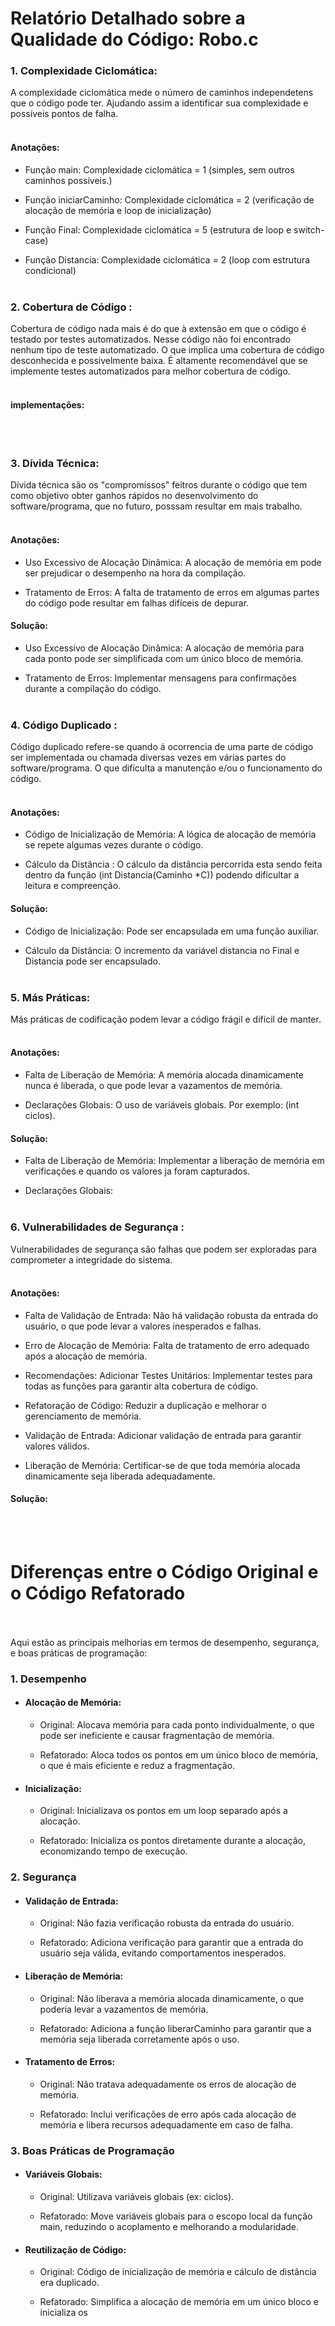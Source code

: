# Relatório Detalhado sobre a Qualidade do Código: Robo.c


### 1. __Complexidade Ciclomática:__ 
A complexidade ciclomática mede o número de caminhos independetens que o código pode ter. Ajudando assim a identificar sua complexidade e possíveis pontos de falha. <br><br>

   #### __Anotações:__ 
   - Função main: Complexidade ciclomática = 1 (simples, sem outros caminhos possíveis.)

   - Função iniciarCaminho: Complexidade ciclomática = 2 (verificação de alocação de memória e loop de inicialização)

   - Função Final: Complexidade ciclomática = 5 (estrutura de loop e switch-case)

   - Função Distancia: Complexidade ciclomática = 2 (loop com estrutura condicional)
<br><br>

### 2. __Cobertura de Código :__ 
Cobertura de código nada mais é do que à extensão em que o código é testado por testes automatizados. Nesse código não foi encontrado nenhum tipo de teste automatizado. O que implica uma cobertura de código desconhecida e possivelmente baixa. É altamente recomendável que se implemente testes automatizados para melhor cobertura de código.<br><br>

   #### __implementações:__
<!-- Implementação dos testes aqui -->

<br><br>

### 3. __Dívida Técnica:__ 
Dívida técnica são os "compromissos" feitros durante o código que tem como objetivo obter ganhos rápidos no desenvolvimento do software/programa, que no futuro, posssam resultar em mais trabalho.<br><br>

   #### __Anotações:__
   - Uso Excessivo de Alocação Dinâmica: A alocação de memória em pode ser prejudicar o desempenho na hora da compilação.

   - Tratamento de Erros: A falta de tratamento de erros em algumas partes do código pode resultar em falhas difíceis de depurar.

   #### __Solução:__
   - Uso Excessivo de Alocação Dinâmica: A alocação de memória para cada ponto pode ser simplificada com um único bloco de memória.

   - Tratamento de Erros: Implementar mensagens para confirmações durante a compilação do código.
<br><br>

### 4. __Código Duplicado :__ 
Código duplicado refere-se quando á ocorrencia de uma parte de código ser implementada ou chamada diversas vezes em várias partes do software/programa. O que dificulta a manutenção e/ou o funcionamento do código. <br><br>

   #### __Anotações:__
   - Código de Inicialização de Memória: A lógica de alocação de memória se repete algumas vezes durante o código.

   - Cálculo da Distância : O cálculo da distância percorrida esta sendo feita dentro da função (int Distancia(Caminho *C)) podendo dificultar a leitura e compreenção. 

   #### __Solução:__ 
   - Código de Inicialização: Pode ser encapsulada em uma função auxiliar.
   
   - Cálculo da Distância: O incremento da variável distancia no Final e Distancia pode ser encapsulado. 
<br><br>

### 5. __Más Práticas:__  
Más práticas de codificação podem levar a código frágil e difícil de manter.<br><br>

   #### __Anotações:__
   - Falta de Liberação de Memória: A memória alocada dinamicamente nunca é liberada, o que pode levar a vazamentos de memória.

   - Declarações Globais: O uso de variáveis globais. Por exemplo: (int ciclos).

   #### __Solução:__
   - Falta de Liberação de Memória: Implementar a liberação de memória em verificações e quando os valores ja foram capturados. 

   - Declarações Globais:
<br><br>

### 6. __Vulnerabilidades de Segurança :__ 
Vulnerabilidades de segurança são falhas que podem ser exploradas para comprometer a integridade do sistema.<br><br>

   #### __Anotações:__
   - Falta de Validação de Entrada: Não há validação robusta da entrada do usuário, o que pode levar a valores inesperados e falhas.

   - Erro de Alocação de Memória: Falta de tratamento de erro adequado após a alocação de memória.

   - Recomendações: Adicionar Testes Unitários: Implementar testes para todas as funções para garantir alta cobertura de código.

   - Refatoração de Código: Reduzir a duplicação e melhorar o gerenciamento de memória.

   - Validação de Entrada: Adicionar validação de entrada para garantir valores válidos.

   - Liberação de Memória: Certificar-se de que toda memória alocada dinamicamente seja liberada adequadamente.

   #### __Solução:__
   <!--escrever soluções-->
<br><br>


# __Diferenças entre o Código Original e o Código Refatorado__
<br><br>
Aqui estão as principais melhorias em termos de desempenho, segurança, e boas práticas de programação:

### __1. Desempenho__
   - #### __Alocação de Memória:__

     - Original: Alocava memória para cada ponto individualmente, o que pode ser ineficiente e causar fragmentação de memória.

     - Refatorado: Aloca todos os pontos em um único bloco de memória, o que é mais eficiente e reduz a fragmentação.

   - #### __Inicialização:__

     - Original: Inicializava os pontos em um loop separado após a alocação.

     - Refatorado: Inicializa os pontos diretamente durante a alocação, economizando tempo de execução.

###  __2. Segurança__
   - #### __Validação de Entrada:__

     - Original: Não fazia verificação robusta da entrada do usuário.

     - Refatorado: Adiciona verificação para garantir que a entrada do usuário seja válida, evitando comportamentos inesperados.

   - #### __Liberação de Memória:__

     - Original: Não liberava a memória alocada dinamicamente, o que poderia levar a vazamentos de memória.

     - Refatorado: Adiciona a função liberarCaminho para garantir que a memória seja liberada corretamente após o uso.

   - #### __Tratamento de Erros:__

     - Original: Não tratava adequadamente os erros de alocação de memória.

     - Refatorado: Inclui verificações de erro após cada alocação de memória e libera recursos adequadamente em caso de falha.

### __3. Boas Práticas de Programação__
   - #### __Variáveis Globais:__

     - Original: Utilizava variáveis globais (ex: ciclos).

     - Refatorado: Move variáveis globais para o escopo local da função main, reduzindo o acoplamento e melhorando a modularidade.

   - #### __Reutilização de Código:__

     - Original: Código de inicialização de memória e cálculo de distância era duplicado.

     - Refatorado: Simplifica a alocação de memória em um único bloco e inicializa os